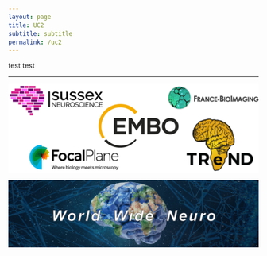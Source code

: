 ```yaml
---
layout: page
title: UC2
subtitle: subtitle
permalink: /uc2
---
```



test test

---

<img align="center" src="./assets/Logos/sponsors.png"/>


<img align="center"><img src="./assets/Logos/WWN.png"/>
